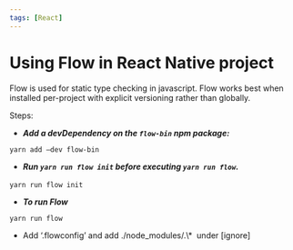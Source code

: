 ```yaml
---
tags: [React]
---
```


# Using Flow in React Native project

Flow is used for static type checking in javascript. Flow works best when installed per-project with explicit versioning rather than globally.

<!--truncate-->

Steps:

*   ***Add a devDependency on the `flow-bin` npm package:***

`yarn add –dev flow-bin`

*   ***Run `yarn run flow init` before executing `yarn run flow`.***

`yarn run flow init` 

*   ***To run Flow***

`yarn run flow`

*   Add ‘.flowconfig’ and add ./node\_modules/.\\\*  under \[ignore\]
